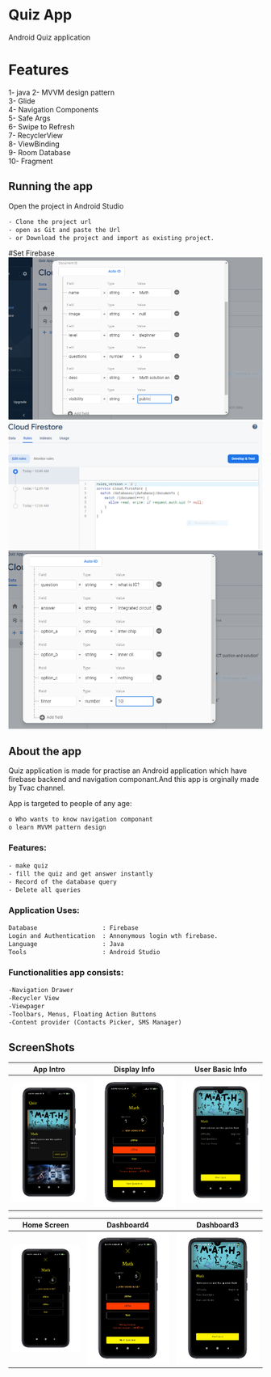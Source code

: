 # Quiz App
 Android Quiz application


# Features

1- java
2- MVVM design pattern   
3- Glide  
4- Navigation Components  
5- Safe Args  
6- Swipe to Refresh   
7- RecyclerView  
8- ViewBinding  
9- Room Database  
10- Fragment




## Running the app
  Open the project in Android Studio
  
    - Clone the project url
    - open as Git and paste the Url
    - or Download the project and import as existing project.

#Set Firebase 
![collection](https://github.com/Rakibul66/Quiz-App/blob/main/QuizList%20collection.PNG)
![rules](https://github.com/Rakibul66/Quiz-App/blob/main/rules.PNG)
![questions](https://github.com/Rakibul66/Quiz-App/blob/main/Questions.PNG)

## About the app

Quiz application is made for practise an Android application which have firebase backend and navigation componant.And this app is orginally made by Tvac channel.

App is targeted to people of any age:
  
    o Who wants to know navigation componant
    o learn MVVM pattern design
    
  

### Features:

    - make quiz
    - fill the quiz and get answer instantly
    - Record of the database query
    - Delete all queries

### Application Uses:

    Database                  : Firebase
    Login and Authentication  : Annonymous login wth firebase.
    Language                  : Java
    Tools                     : Android Studio
  

### Functionalities app consists:

    -Navigation Drawer
    -Recycler View
    -Viewpager
    -Toolbars, Menus, Floating Action Buttons
    -Content provider (Contacts Picker, SMS Manager)
    

## ScreenShots
App Intro                  |Display Info               |User Basic Info
:-------------------------:|:-------------------------:|:-------------------------:
![Entry Steps](https://github.com/Rakibul66/Quiz-App/blob/main/sc/1616078597725.png) | ![Dashboard1](https://github.com/Rakibul66/Quiz-App/blob/main/sc/1616078601387.png) | ![Dashboard2](https://github.com/Rakibul66/Quiz-App/blob/main/sc/1616078605285.png)

Home Screen                |Dashboard4               |Dashboard3
:-------------------------:|:-------------------------:|:-------------------------:
![Dash3](https://github.com/Rakibul66/Quiz-App/blob/main/sc/1616078608822.png) | ![Quiz](https://github.com/Rakibul66/Quiz-App/blob/main/sc/1616078612597.png) | ![Record](https://github.com/Rakibul66/Quiz-App/blob/main/sc/1616078627467.png)


